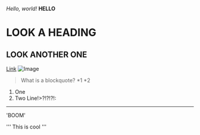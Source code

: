 *Hello, world!*
**HELLO**
# LOOK A HEADING
## LOOK ANOTHER ONE
[Link](http://amazon.com)
![Image](http://url/a.png)
> What is a blockquote?
*1
*2
1. One
2. Two
Line!>?!?!?!:

---
'BOOM'

'''
This is cool
'''

